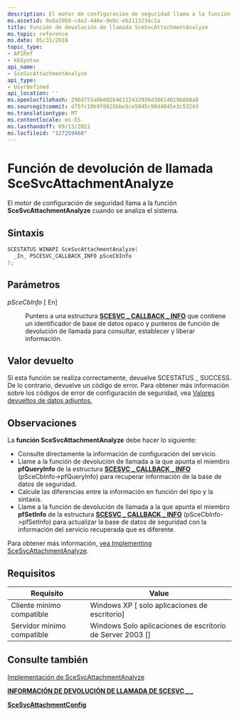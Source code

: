 ```yaml
---
description: El motor de configuración de seguridad llama a la función SceSvcAttachmentAnalyze cuando se analiza el sistema.
ms.assetid: 8e8a39b9-c4e2-446e-8e0c-eb2113234c1a
title: Función de devolución de llamada SceSvcAttachmentAnalyze
ms.topic: reference
ms.date: 05/31/2018
topic_type:
- APIRef
- kbSyntax
api_name:
- SceSvcAttachmentAnalyze
api_type:
- UserDefined
api_location: ''
ms.openlocfilehash: 296d755a0b082b46122432936d30614019b8b9a8
ms.sourcegitcommit: d75fc10b9f0825bbe5ce5045c90d4045e3c53243
ms.translationtype: MT
ms.contentlocale: es-ES
ms.lasthandoff: 09/13/2021
ms.locfileid: "127259468"
---
```

# <a name="scesvcattachmentanalyze-callback-function"></a>Función de devolución de llamada SceSvcAttachmentAnalyze

El motor de configuración de seguridad llama a la función **SceSvcAttachmentAnalyze** cuando se analiza el sistema.

## <a name="syntax"></a>Sintaxis


```C++
SCESTATUS WINAPI SceSvcAttachmentAnalyze(
  _In_ PSCESVC_CALLBACK_INFO pSceCbInfo
);
```



## <a name="parameters"></a>Parámetros

<dl> <dt>

*pSceCbInfo* \[ En\]
</dt> <dd>

Puntero a una estructura [**SCESVC \_ CALLBACK \_ INFO**](/windows/win32/api/scesvc/ns-scesvc-scesvc_callback_info) que contiene un identificador de base de datos opaco y punteros de función de devolución de llamada para consultar, establecer y liberar información.

</dd> </dl>

## <a name="return-value"></a>Valor devuelto

Si esta función se realiza correctamente, devuelve SCESTATUS \_ SUCCESS. De lo contrario, devuelve un código de error. Para obtener más información sobre los códigos de error de configuración de seguridad, vea [Valores devueltos de datos adjuntos.](management-return-values.md)

## <a name="remarks"></a>Observaciones

La **función SceSvcAttachmentAnalyze** debe hacer lo siguiente:

-   Consulte directamente la información de configuración del servicio.
-   Llame a la función de devolución de llamada a la que apunta el miembro **pfQueryInfo** de la estructura [**SCESVC \_ CALLBACK \_ INFO**](/windows/win32/api/scesvc/ns-scesvc-scesvc_callback_info) (pSceCbInfo->pfQueryInfo) para recuperar información de la base de datos de seguridad.
-   Calcule las diferencias entre la información en función del tipo y la sintaxis.
-   Llame a la función de devolución de llamada a la que apunta el miembro **pfSetInfo** de la estructura [**SCESVC \_ CALLBACK \_ INFO**](/windows/win32/api/scesvc/ns-scesvc-scesvc_callback_info) (pSceCbInfo->pfSetInfo) para actualizar la base de datos de seguridad con la información del servicio recuperada que es diferente.

Para obtener más información, [vea Implementing SceSvcAttachmentAnalyze](implementing-scesvcattachmentanalyze.md).

## <a name="requirements"></a>Requisitos



| Requisito | Value |
|-------------------------------------|------------------------------------------------------|
| Cliente mínimo compatible<br/> | Windows XP \[ solo aplicaciones de escritorio\]<br/>          |
| Servidor mínimo compatible<br/> | Windows Solo aplicaciones de escritorio de Server 2003 \[\]<br/> |



## <a name="see-also"></a>Consulte también

<dl> <dt>

[Implementación de SceSvcAttachmentAnalyze](implementing-scesvcattachmentanalyze.md)
</dt> <dt>

[**INFORMACIÓN DE DEVOLUCIÓN DE LLAMADA DE SCESVC \_ \_**](/windows/win32/api/scesvc/ns-scesvc-scesvc_callback_info)
</dt> <dt>

[**SceSvcAttachmentConfig**](scesvcattachmentconfig.md)
</dt> </dl>

 

 




